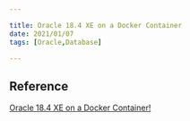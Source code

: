 ```yaml
---

title: Oracle 18.4 XE on a Docker Container
date: 2021/01/07
tags: [Oracle,Database]

---
```



## Reference

[Oracle 18.4 XE on a Docker Container!](https://medium.com/idomongodb/oracle-18-4-xe-on-a-docker-container-5fe8e434a34e)

